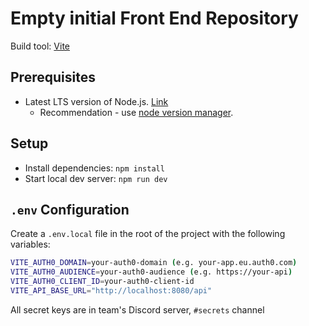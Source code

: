 # Empty initial Front End Repository

Build tool: [Vite](https://vite.dev/)

## Prerequisites
- Latest LTS version of Node.js. [Link](https://nodejs.org/en/download)
    - Recommendation - use [node version manager](https://github.com/coreybutler/nvm-windows).

## Setup
- Install dependencies: `npm install`
- Start local dev server: `npm run dev`

## `.env` Configuration

Create a `.env.local` file in the root of the project with the following variables:
```sh
VITE_AUTH0_DOMAIN=your-auth0-domain (e.g. your-app.eu.auth0.com)
VITE_AUTH0_AUDIENCE=your-auth0-audience (e.g. https://your-api)
VITE_AUTH0_CLIENT_ID=your-auth0-client-id
VITE_API_BASE_URL="http://localhost:8080/api"
```

All secret keys are in team's Discord server, `#secrets` channel

